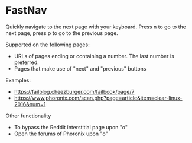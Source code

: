 FastNav
=============

Quickly navigate to the next page with your keyboard. Press n to go to the next page, press p to go to the previous page.

Supported on the following pages:
- URLs of pages ending or containing a number. The last number is preferred.
- Pages that make use of "next" and "previous" buttons

Examples:
- https://failblog.cheezburger.com/failbook/page/7
- https://www.phoronix.com/scan.php?page=article&item=clear-linux-2016&num=1

Other functionality
- To bypass the Reddit interstitial page upon "o"
- Open the forums of Phoronix upon "o"
